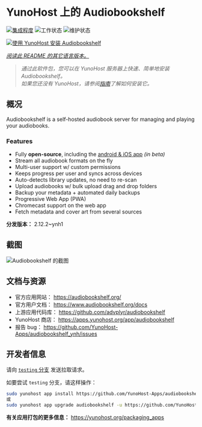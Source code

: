 <!--
注意：此 README 由 <https://github.com/YunoHost/apps/tree/master/tools/readme_generator> 自动生成
请勿手动编辑。
-->

# YunoHost 上的 Audiobookshelf

[![集成程度](https://dash.yunohost.org/integration/audiobookshelf.svg)](https://ci-apps.yunohost.org/ci/apps/audiobookshelf/) ![工作状态](https://ci-apps.yunohost.org/ci/badges/audiobookshelf.status.svg) ![维护状态](https://ci-apps.yunohost.org/ci/badges/audiobookshelf.maintain.svg)

[![使用 YunoHost 安装 Audiobookshelf](https://install-app.yunohost.org/install-with-yunohost.svg)](https://install-app.yunohost.org/?app=audiobookshelf)

*[阅读此 README 的其它语言版本。](./ALL_README.md)*

> *通过此软件包，您可以在 YunoHost 服务器上快速、简单地安装 Audiobookshelf。*  
> *如果您还没有 YunoHost，请参阅[指南](https://yunohost.org/install)了解如何安装它。*

## 概况

Audiobookshelf is a self-hosted audiobook server for managing and playing your audiobooks.

### Features

* Fully **open-source**, including the [android & iOS app](https://github.com/advplyr/audiobookshelf-app) *(in beta)*
* Stream all audiobook formats on the fly
* Multi-user support w/ custom permissions
* Keeps progress per user and syncs across devices
* Auto-detects library updates, no need to re-scan
* Upload audiobooks w/ bulk upload drag and drop folders
* Backup your metadata + automated daily backups
* Progressive Web App (PWA)
* Chromecast support on the web app
* Fetch metadata and cover art from several sources

**分发版本：** 2.12.2~ynh1

## 截图

![Audiobookshelf 的截图](./doc/screenshots/audiobookshelf.jpg)

## 文档与资源

- 官方应用网站： <https://audiobookshelf.org/>
- 官方用户文档： <https://www.audiobookshelf.org/docs>
- 上游应用代码库： <https://github.com/advplyr/audiobookshelf>
- YunoHost 商店： <https://apps.yunohost.org/app/audiobookshelf>
- 报告 bug： <https://github.com/YunoHost-Apps/audiobookshelf_ynh/issues>

## 开发者信息

请向 [`testing` 分支](https://github.com/YunoHost-Apps/audiobookshelf_ynh/tree/testing) 发送拉取请求。

如要尝试 `testing` 分支，请这样操作：

```bash
sudo yunohost app install https://github.com/YunoHost-Apps/audiobookshelf_ynh/tree/testing --debug
或
sudo yunohost app upgrade audiobookshelf -u https://github.com/YunoHost-Apps/audiobookshelf_ynh/tree/testing --debug
```

**有关应用打包的更多信息：** <https://yunohost.org/packaging_apps>
